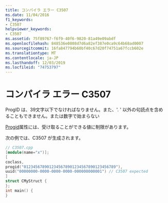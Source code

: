```yaml
---
title: コンパイラ エラー C3507
ms.date: 11/04/2016
f1_keywords:
- C3507
helpviewer_keywords:
- C3507
ms.assetid: 75f89767-f6f9-40f6-9820-81a49e09abdf
ms.openlocfilehash: 848536e0808d7d6a82ef387e0ca9c64b68ad0007
ms.sourcegitcommit: 16fa847794b60bf40c67d20f74751a67fccb602e
ms.translationtype: MT
ms.contentlocale: ja-JP
ms.lasthandoff: 12/03/2019
ms.locfileid: "74753797"
---
```

# <a name="compiler-error-c3507"></a>コンパイラ エラー C3507

ProgID は、39文字以下でなければなりません。また、'. ' 以外の句読点を含めることもできません。または数字で始まらない

[Progid](../../windows/progid.md)属性には、受け取ることができる値に制限があります。

次の例では、C3507 が生成されます。

```cpp
// C3507.cpp
[module(name="x")];
[
coclass,
progid("0123456789012345678901234567890123456789"),
uuid("00000000-0000-0000-0000-000000000001") // C3507 expected
]
struct CMyStruct {
};
int main() {
}
```
